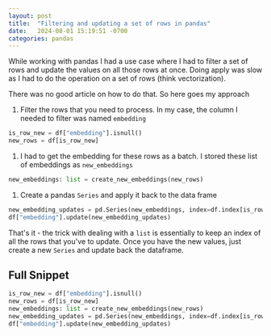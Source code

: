 ```yaml
---
layout: post
title:  "Filtering and updating a set of rows in pandas"
date:   2024-08-01 15:19:51 -0700
categories: pandas
---
```

While working with pandas I had a use case where I had to filter a set of rows and update the values on all those rows at once. Doing apply was slow as I had to do the operation on a set of rows (think vectorization).

There was no good article on how to do that. So here goes my approach
1. Filter the rows that you need to process. In my case, the column I needed to filter was named `embedding`

```python
is_row_new = df["embedding"].isnull()
new_rows = df[is_row_new]
```

1. I had to get the embedding for these rows as a batch. I stored these list of embeddings as `new_embeddings` 
```python
new_embeddings: list = create_new_embeddings(new_rows)
```

1. Create a pandas `Series` and apply it back to the data frame
```python
new_embedding_updates = pd.Series(new_embeddings, index=df.index[is_row_new])
df["embedding"].update(new_embedding_updates)
```

That's it - the trick with dealing with a `list` is essentially to keep an index of all the rows that you've to update. Once you have the new values, just create a new `Series` and update back the dataframe.

## Full Snippet

```python
is_row_new = df["embedding"].isnull()
new_rows = df[is_row_new]
new_embeddings: list = create_new_embeddings(new_rows)
new_embedding_updates = pd.Series(new_embeddings, index=df.index[is_row_new])
df["embedding"].update(new_embedding_updates)
```
